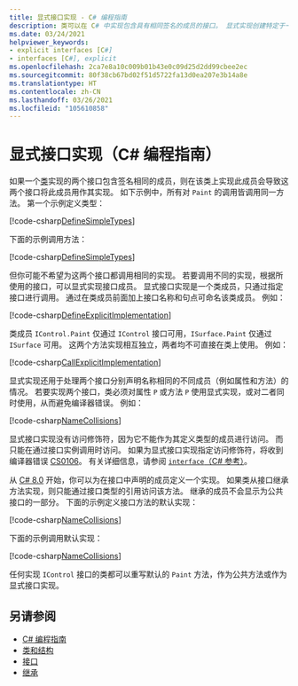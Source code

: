 ```yaml
---
title: 显式接口实现 - C# 编程指南
description: 类可以在 C# 中实现包含具有相同签名的成员的接口。 显式实现创建特定于一个接口的类成员。
ms.date: 03/24/2021
helpviewer_keywords:
- explicit interfaces [C#]
- interfaces [C#], explicit
ms.openlocfilehash: 2ca7e8a10c009b01b43e0c09d25d2dd99cbee2ec
ms.sourcegitcommit: 80f38cb67bd02f51d5722fa13d0ea207e3b14a8e
ms.translationtype: HT
ms.contentlocale: zh-CN
ms.lasthandoff: 03/26/2021
ms.locfileid: "105610858"
---
```

# <a name="explicit-interface-implementation-c-programming-guide"></a>显式接口实现（C# 编程指南）

如果一个[类](../../language-reference/keywords/class.md)实现的两个接口包含签名相同的成员，则在该类上实现此成员会导致这两个接口将此成员用作其实现。 如下示例中，所有对 `Paint` 的调用皆调用同一方法。 第一个示例定义类型：

[!code-csharp[DefineSimpleTypes](~/samples/snippets/csharp/interfaces/ExplicitImplementation.cs#DefineTypes)]

下面的示例调用方法：

[!code-csharp[DefineSimpleTypes](~/samples/snippets/csharp/interfaces/ExplicitImplementation.cs#CallMethods)]

但你可能不希望为这两个接口都调用相同的实现。 若要调用不同的实现，根据所使用的接口，可以显式实现接口成员。 显式接口实现是一个类成员，只通过指定接口进行调用。 通过在类成员前面加上接口名称和句点可命名该类成员。 例如：

[!code-csharp[DefineExplicitImplementation](~/samples/snippets/csharp/interfaces/ExplicitImplementation.cs#ExplicitImplementation)]

类成员 `IControl.Paint` 仅通过 `IControl` 接口可用，`ISurface.Paint` 仅通过 `ISurface` 可用。 这两个方法实现相互独立，两者均不可直接在类上使用。 例如：

[!code-csharp[CallExplicitImplementation](~/samples/snippets/csharp/interfaces/ExplicitImplementation.cs#CallExplicitImplementation)]

显式实现还用于处理两个接口分别声明名称相同的不同成员（例如属性和方法）的情况。 若要实现两个接口，类必须对属性 `P` 或方法 `P` 使用显式实现，或对二者同时使用，从而避免编译器错误。 例如：

[!code-csharp[NameCollisions](~/samples/snippets/csharp/interfaces/ExplicitImplementation.cs#NameCollision)]

显式接口实现没有访问修饰符，因为它不能作为其定义类型的成员进行访问。 而只能在通过接口实例调用时访问。 如果为显式接口实现指定访问修饰符，将收到编译器错误 [CS0106](../../language-reference/compiler-messages/cs0106.md)。 有关详细信息，请参阅 [`interface`（C# 参考）](../../language-reference/keywords/interface.md)。

从 [C# 8.0](../../whats-new/csharp-8.md#default-interface-methods) 开始，你可以为在接口中声明的成员定义一个实现。 如果类从接口继承方法实现，则只能通过接口类型的引用访问该方法。 继承的成员不会显示为公共接口的一部分。 下面的示例定义接口方法的默认实现：

[!code-csharp[NameCollisions](~/samples/snippets/csharp/interfaces/ExplicitImplementation.cs#DefaultImplementation)]

下面的示例调用默认实现：

[!code-csharp[NameCollisions](~/samples/snippets/csharp/interfaces/ExplicitImplementation.cs#CallDefaultImplementation)]

任何实现 `IControl` 接口的类都可以重写默认的 `Paint` 方法，作为公共方法或作为显式接口实现。

## <a name="see-also"></a>另请参阅

- [C# 编程指南](../index.md)
- [类和结构](../classes-and-structs/index.md)
- [接口](./index.md)
- [继承](../classes-and-structs/inheritance.md)

